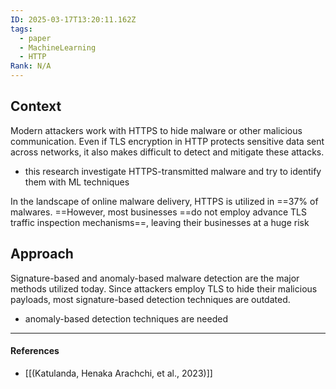 ```yaml
---
ID: 2025-03-17T13:20:11.162Z
tags:
  - paper
  - MachineLearning
  - HTTP
Rank: N/A
---
```

## Context

Modern attackers work with HTTPS to hide malware or other malicious communication. Even if TLS encryption in HTTP protects sensitive data sent across networks, it also makes difficult to detect and mitigate these attacks.
- this research investigate HTTPS-transmitted malware and try to identify them with ML techniques

In the landscape of online malware delivery, HTTPS is utilized in ==37% of malwares. ==However, most businesses ==do not employ advance TLS traffic inspection mechanisms==, leaving their businesses at a huge risk
## Approach

Signature-based and anomaly-based malware detection are the major methods utilized today. Since attackers employ TLS to hide their malicious payloads, most signature-based detection techniques are outdated.
- anomaly-based detection techniques are needed

---
#### References
- [[(Katulanda, Henaka Arachchi, et al., 2023)]]
